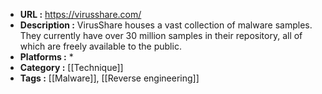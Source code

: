 - **URL :** https://virusshare.com/
- **Description :** VirusShare houses a vast collection of malware samples. They currently have over 30 million samples in their repository, all of which are freely available to the public.
- **Platforms :** *
- **Category :** [[Technique]]
- **Tags :** [[Malware]], [[Reverse engineering]]